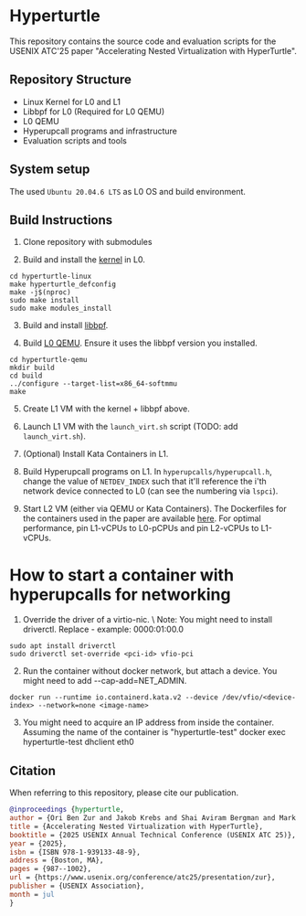 # Hyperturtle
This repository contains the source code and evaluation scripts for the USENIX ATC'25 paper "Accelerating Nested Virtualization with HyperTurtle".

## Repository Structure
- Linux Kernel for L0 and L1
- Libbpf for L0 (Required for L0 QEMU)
- L0 QEMU
- Hyperupcall programs and infrastructure
- Evaluation scripts and tools

## System setup
The used `Ubuntu 20.04.6 LTS` as L0 OS and build environment.

## Build Instructions
1. Clone repository with submodules

2. Build and install the [kernel](https://github.com/OriBenZur/hyperturtle-linux/tree/ff0190f81a93bff05ab43ed5218ae7ba558a3b43) in L0.
```
cd hyperturtle-linux
make hyperturtle_defconfig
make -j$(nproc)
sudo make install
sudo make modules_install
```

3. Build and install [libbpf](https://github.com/OriBenZur/hyperturtle-linux/tree/ff0190f81a93bff05ab43ed5218ae7ba558a3b43/tools/lib/bpf).

4. Build [L0 QEMU](https://github.com/OriBenZur/hyperturtle-qemu/tree/da3218d45fb8611d73edc3c0eb5c6b20658c86b2). Ensure it uses the libbpf version you installed.
```
cd hyperturtle-qemu
mkdir build
cd build
../configure --target-list=x86_64-softmmu
make
```

5. Create L1 VM with the kernel + libbpf above.

6. Launch L1 VM with the `launch_virt.sh` script (TODO: add `launch_virt.sh`).

7. (Optional) Install Kata Containers in L1.

8. Build Hyperupcall programs on L1.
In `hyperupcalls/hyperupcall.h`, change the value of `NETDEV_INDEX` such that it'll reference the i'th network device connected to L0 (can see the numbering via `lspci`).

9. Start L2 VM (either via QEMU or Kata Containers). The Dockerfiles for the containers used in the paper are available [here](containers).
For optimal performance, pin L1-vCPUs to L0-pCPUs and pin L2-vCPUs to L1-vCPUs.

# How to start a container with hyperupcalls for networking
1. Override the driver of a virtio-nic. \\
Note: You might need to install driverctl. Replace <pci-id> - example: 0000:01:00.0
```
sudo apt install driverctl
sudo driverctl set-override <pci-id> vfio-pci
```
2. Run the container without docker network, but attach a device. You might need to add --cap-add=NET_ADMIN.
```
docker run --runtime io.containerd.kata.v2 --device /dev/vfio/<device-index> --network=none <image-name>
```
3. You might need to acquire an IP address from inside the container. Assuming the name of the container is "hyperturtle-test"
docker exec hyperturtle-test dhclient eth0

## Citation
When referring to this repository, please cite our publication.

```bibtex
@inproceedings {hyperturtle,
author = {Ori Ben Zur and Jakob Krebs and Shai Aviram Bergman and Mark Silberstein},
title = {Accelerating Nested Virtualization with HyperTurtle},
booktitle = {2025 USENIX Annual Technical Conference (USENIX ATC 25)},
year = {2025},
isbn = {ISBN 978-1-939133-48-9},
address = {Boston, MA},
pages = {987--1002},
url = {https://www.usenix.org/conference/atc25/presentation/zur},
publisher = {USENIX Association},
month = jul
}
```

